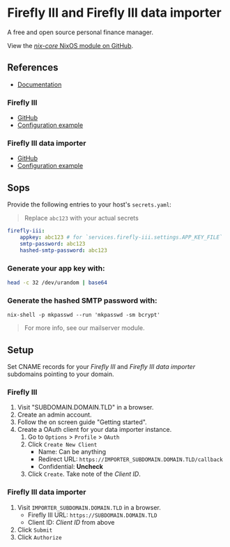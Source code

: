 # Firefly III and Firefly III data importer

A free and open source personal finance manager.

View the [*nix-core* NixOS module on GitHub](https://github.com/sid115/nix-core/tree/master/modules/nixos/firefly-iii).

## References

- [Documentation](https://docs.firefly-iii.org/)

### Firefly III

- [GitHub](https://github.com/firefly-iii/firefly-iii)
- [Configuration example](https://github.com/firefly-iii/firefly-iii/blob/main/.env.example)

### Firefly III data importer

- [GitHub](https://github.com/firefly-iii/data-importer)
- [Configuration example](https://github.com/firefly-iii/data-importer/blob/main/.env.example)

## Sops

Provide the following entries to your host's `secrets.yaml`:

> Replace `abc123` with your actual secrets

```yaml
firefly-iii:
    appkey: abc123 # for `services.firefly-iii.settings.APP_KEY_FILE`
    smtp-password: abc123
    hashed-smtp-password: abc123
```

### Generate your app key with:

```bash
head -c 32 /dev/urandom | base64
```

### Generate the hashed SMTP password with:

```shell
nix-shell -p mkpasswd --run 'mkpasswd -sm bcrypt'
```

> For more info, see our mailserver module.

## Setup

Set CNAME records for your *Firefly III* and *Firefly III data importer* subdomains pointing to your domain.

### Firefly III

1. Visit "SUBDOMAIN.DOMAIN.TLD" in a browser.
1. Create an admin account.
1. Follow the on screen guide "Getting started".
1. Create a OAuth client for your data importer instance.
    1. Go to `Options` > `Profile` > `OAuth`
    1. Click `Create New Client`
        - Name: Can be anything
        - Redirect URL: `https://IMPORTER_SUBDOMAIN.DOMAIN.TLD/callback`
        - Confidential: **Uncheck**
    1. Click `Create`. Take note of the *Client ID*.

### Firefly III data importer

1. Visit `IMPORTER_SUBDOMAIN.DOMAIN.TLD` in a browser.
    - Firefly III URL: `https://SUBDOMAIN.DOMAIN.TLD`
    - Client ID: *Client ID* from above
1. Click `Submit`
1. Click `Authorize`
